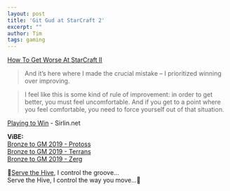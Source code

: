 ```yaml
---
layout: post
title: 'Git Gud at StarCraft 2'
excerpt: ""
author: Tim
tags: gaming
---
```


[How To Get Worse At StarCraft II ](https://illiteracyhasdownsides.com/2020/06/13/how-to-get-worse-at-starcraft-ii/)  
> And it’s here where I made the crucial mistake – I prioritized winning over improving. 

> I feel like this is some kind of rule of improvement: in order to get better, you must feel uncomfortable. And if you get to a point where you feel comfortable, you need to force yourself out of that situation.

[Playing to Win](http://www.sirlin.net/ptw/) - Sirlin.net  

**ViBE:**  
[Bronze to GM 2019 - Protoss](https://www.youtube.com/playlist?list=PLFeZeom2b4Dm_PXPREvPRAJVa6dijv0FF)  
[Bronze to GM 2019 - Terrans](https://www.youtube.com/playlist?list=PLFeZeom2b4DmHduNHeFj-6PfoasuSQn3P)  
[Bronze to GM 2019 - Zerg](https://www.youtube.com/playlist?list=PLFeZeom2b4Dlt63qmkPO8hCencx-rE8xr)  

&#127925;[Serve the Hive](https://www.youtube.com/watch?v=o7XV9fRAhu0), I control the groove...  
Serve the Hive, I control the way you move...&#127925;  